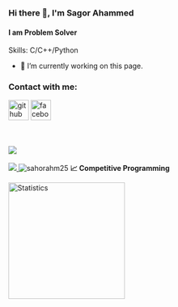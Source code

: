 ### Hi there 👋, I'm Sagor Ahammed
#### I am Problem Solver

Skills: C/C++/Python

- 🔭 I’m currently working on this page. 

### Contact with me: 

[<img src='https://cdn.jsdelivr.net/npm/simple-icons@3.0.1/icons/github.svg' alt='github' height='40'>](https://github.com/https://github.com/Sagor-Ahammed)  [<img src='https://cdn.jsdelivr.net/npm/simple-icons@3.0.1/icons/facebook.svg' alt='facebook' height='40'>](https://www.facebook.com/https://www.facebook.com/profile.php?id=100008468764001)  


</a>
<br />
<br />
<a href="https://leetcode.com/sagorahammed/">
   <img src="https://raw.githubusercontent.com/rahat-khan-pathan/ct-stats/main/output/max_rating.svg" />
</a>

</a>
<br />
<br />
<a href="https://codeforces.com/profile/sagorahm25">
   <img src="https://raw.githubusercontent.com/rahat-khan-pathan/ct-stats/main/output/max_rating.svg" />
</a>
<img src="https://komarev.com/ghpvc/?username=rahat-khan-pathan&label=Profile%20views&color=0e75b6&style=flat" alt="sahorahm25" />
<b>&#128200; Competitive Programming</b>
<br />
<p float="left">
    <img height="230px" src="https://raw.githubusercontent.com/rahat-khan-pathan/ct-stats/main/output/light_card.svg" alt="Statistics"/>
</p>
<br/>
<br/>
